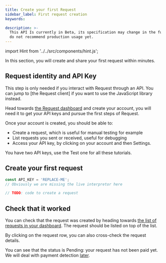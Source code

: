 ```yaml
---
title: Create your first Request
sidebar_label: First request creation
keywords:

description: >-
  This API Is currently in Beta, its specification may change in the future. We
  do not recommend production usage yet.
---
```


<!--TODO: keywords-->

import Hint from '../../src/components/hint.js';

In this section, you will create and share your first request within minutes.

## Request identity and API Key

This step is only needed if you interact with Request through an API. You can jump to [the Request client] if you want to use the JavaScript library instead.

Head towards [the Request dashboard](https://dashboard.request.network) and create your account, you will need it to get your API keys and pursue the first steps of Request.

Once your account is created, you should be able to:

- Create a request, which is useful for manual testing for example
- List requests you sent or received, useful for debugging
- Access your API key, by clicking on your account and then Settings.

You have two API keys, use the Test one for all these tutorials.

## Create your first request

```jsx live
const API_KEY = 'REPLACE-ME';
// Obviously we are missing the live interpretor here

// TODO: code to create a request
```

## Check that it worked

You can check that the request was created by heading towards [the list of requests in your dashboard](https://dashboard.request.network/dashboard). The request should be listed on top of the list.

By clicking on the request row, you can also cross-check the request details.

You can see that the status is Pending: your request has not been paid yet. We will deal with payment detection [later]().

<!--TODO-->
